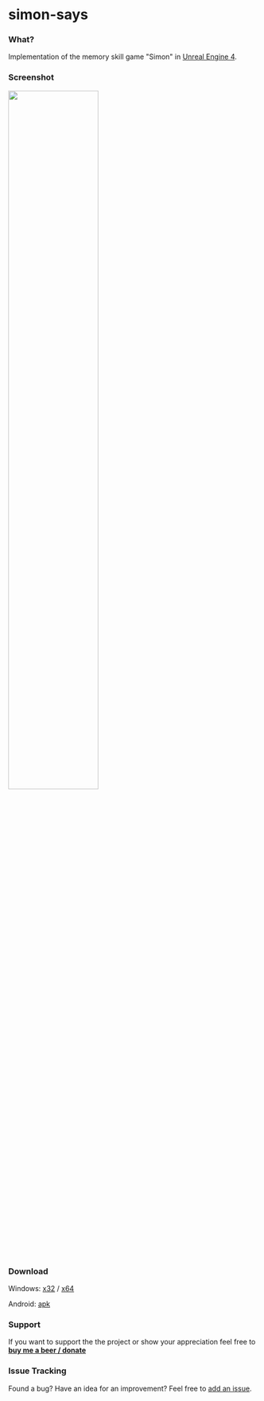 # simon-says

### What?
Implementation of the memory skill game "Simon" in [Unreal Engine 4](https://www.unrealengine.com/en-US/what-is-unreal-engine-4).

### Screenshot
<img src="https://github.com/msnthrpc-drnkn-lnr/simon-says/blob/master/Screenshots/0.png" width="60%" />

### Download
Windows: [x32](https://github.com/msnthrpc-drnkn-lnr/simon-says/releases/download/1.0.3/x32.7z) / [x64](https://github.com/msnthrpc-drnkn-lnr/simon-says/releases/download/1.0.3/x64.7z)

Android: [apk](https://github.com/msnthrpc-drnkn-lnr/simon-says/releases/download/1.0.3/SimonSays-armv7-es2.apk)

### Support
If you want to support the the project or show your appreciation feel free to **[buy me a beer / donate](https://www.paypal.me/kekc1304/1)**

### Issue Tracking
Found a bug? Have an idea for an improvement? Feel free to [add an issue](../../issues).
